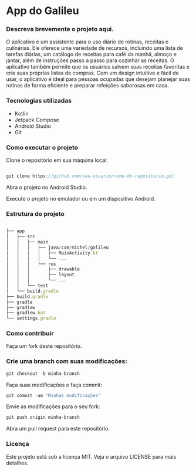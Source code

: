 # App do Galileu

###  Descreva brevemente o projeto aqui.
O aplicativo é um assistente para o uso diário de rotinas, receitas e culinárias. 
Ele oferece uma variedade de recursos, incluindo uma lista de tarefas diárias, um catálogo de receitas para café da manhã, almoço e jantar, além de instruções passo a passo para cozinhar as receitas. 
O aplicativo também permite que os usuários salvem suas receitas favoritas e crie suas próprias listas de compras. Com um design intuitivo e fácil de usar, o aplicativo é 
ideal para pessoas ocupadas que desejam planejar suas rotinas de forma eficiente e preparar refeições saborosas em casa.

### Tecnologias utilizadas
- Kotlin
- Jetpack Compose
- Android Studio
- Git

### Como executar o projeto

Clone o repositório em sua máquina local:
```js

git clone https://github.com/seu-usuario/nome-do-repositorio.git
```

Abra o projeto no Android Studio.

Execute o projeto no emulador ou em um dispositivo Android.

### Estrutura do projeto

```js

├── app
│   ├── src
│   │   ├── main
│   │   │   ├── java/com/michel/galileu
│   │   │   │   ├── MainActivity.kt
│   │   │   │   └── ...
│   │   │   └── res
│   │   │       ├── drawable
│   │   │       ├── layout
│   │   │       └── ...
│   │   └── test
│   └── build.gradle
├── build.gradle
├── gradle
├── gradlew
├── gradlew.bat
└── settings.gradle


```

### Como contribuir
Faça um fork deste repositório.

### Crie uma branch com suas modificações:

```js
git checkout -b minha-branch
```

Faça suas modificações e faça commit:

```js
git commit -am "Minhas modificações"
```

Envie as modificações para o seu fork:

```js
git push origin minha-branch
```

Abra um pull request para este repositório.

### Licença
Este projeto está sob a licença MIT. Veja o arquivo LICENSE para mais detalhes.
